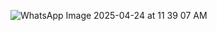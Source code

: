 ![WhatsApp Image 2025-04-24 at 11 39 07 AM](https://github.com/user-attachments/assets/d7910753-ce13-4156-9938-abb16f4ecc04)
